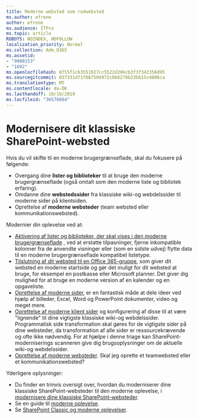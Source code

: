 ```yaml
---
title: Moderne websted som rodwebsted
ms.author: efrene
author: efrene
ms.audience: ITPro
ms.topic: article
ROBOTS: NOINDEX, NOFOLLOW
localization_priority: Normal
ms.collection: Adm_O365
ms.assetid:
- "9000153"
- "1692"
ms.openlocfilehash: 6f55f1c63551027cc5522d296cb3f3f342356d95
ms.sourcegitcommit: 037331d71f06750d972c0b6278b23bb15c4806ca
ms.translationtype: MT
ms.contentlocale: da-DK
ms.lasthandoff: 10/18/2019
ms.locfileid: "36576664"
---
```

# <a name="modernize-your-classic-sharepoint-site"></a>Modernisere dit klassiske SharePoint-websted

Hvis du vil skifte til en moderne brugergrænseflade, skal du fokusere på følgende:

- Overgang dine **lister og biblioteker** til at bruge den moderne brugergrænseflade (også omtalt som den moderne liste og bibliotek erfaring).
- Omdanne dine **webstedssider** fra klassiske wiki-og webdelssider til moderne sider på klientsiden.
- Oprettelse af **moderne websteder** (team websted eller kommunikationswebsted).

Modernier din oplevelse ved at:
- [Aktivering af lister og biblioteker, der skal vises i den moderne brugergrænseflade](https://docs.microsoft.com/sharepoint/dev/transform/modernize-userinterface-lists-and-libraries) , ved at erstatte tilpasninger, fjerne inkompatible kolonner fra de anvendte visninger eller (som en sidste udvej) flytte data til en moderne brugergrænseflade kompatibel listetype.
- [Tilslutning af dit websted til en Office 365-gruppe](https://docs.microsoft.com/sharepoint/dev/transform/modernize-connect-to-office365-group), som giver dit websted en moderne startside og gør det muligt for dit websted at bruge, for eksempel en postkasse eller Microsoft planner. Det giver dig mulighed for at bruge en moderne version af en kalender og en opgaveliste.
- [Oprettelse af moderne sider](https://support.office.com/article/create-and-use-modern-pages-on-a-sharepoint-site-b3d46deb-27a6-4b1e-87b8-df851e503dec), er en fantastisk måde at dele ideer ved hjælp af billeder, Excel, Word og PowerPoint dokumenter, video og meget mere.
- [Oprettelse af moderne klient sider](https://docs.microsoft.com/sharepoint/dev/transform/modernize-userinterface-site-pages) og konfigurering af disse til at være "lignende" til dine vigtigste klassiske wiki-og webdelssider. Programmatisk side transformation skal gøres for de vigtigste sider på dine websteder, da transformation af alle sider er ressourcekrævende og ofte ikke nødvendig. For at hjælpe i denne triage kan SharePoint-moderniserings scanneren give dig brugsoplysninger om de aktuelle wiki-og webdelssider.
- [Oprettelse af moderne websteder](https://support.office.com/article/create-a-team-site-in-sharepoint-ef10c1e7-15f3-42a3-98aa-b5972711777d). Skal jeg oprette et teamwebsted eller et kommunikationswebsted?

Yderligere oplysninger: 
- Du finder en trinvis oversigt over, hvordan du moderniserer dine klassiske SharePoint-websteder til den moderne oplevelse, i [modernisere dine klassiske SharePoint-websteder](https://docs.microsoft.com/sharepoint/dev/transform/modernize-classic-sites).
- Se en guide til [moderne oplevelse](https://docs.microsoft.com/sharepoint/guide-to-sharepoint-modern-experience).
- Se [SharePoint Classic og moderne oplevelser](https://support.office.com/article/sharepoint-classic-and-modern-experiences-5725c103-505d-4a6e-9350-300d3ec7d73f). 




